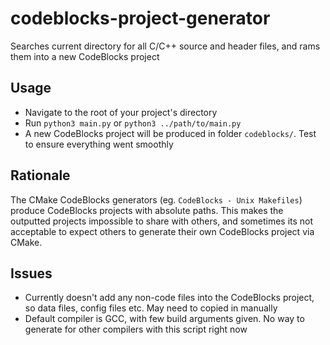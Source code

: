 # codeblocks-project-generator
Searches current directory for all C/C++ source and header files, and rams them into a new CodeBlocks project

## Usage

- Navigate to the root of your project's directory
- Run `python3 main.py` or `python3 ../path/to/main.py` 
- A new CodeBlocks project will be produced in folder `codeblocks/`. Test to ensure everything went smoothly

## Rationale

The CMake CodeBlocks generators (eg. `CodeBlocks - Unix Makefiles`) produce CodeBlocks projects with absolute paths. This makes the outputted projects impossible to share with others, and sometimes its not acceptable to expect others to generate their own CodeBlocks project via CMake.

## Issues

- Currently doesn't add any non-code files into the CodeBlocks project, so data files, config files etc. May need to copied in manually
- Default compiler is GCC, with few build arguments given. No way to generate for other compilers with this script right now
